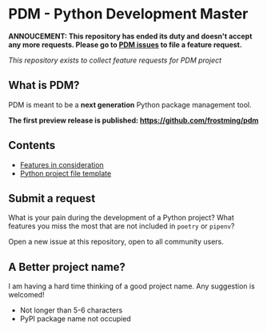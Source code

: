 # PDM - Python Development Master

**ANNOUCEMENT: This repository has ended its duty and doesn't accept any more requests. Please go to [PDM issues](https://github.com/frostming/pdm/issues) to file a feature request.**

*This repository exists to collect feature requests for PDM project*

## What is PDM?

PDM is meant to be a **next generation** Python package management tool.

**The first preview release is published: https://github.com/frostming/pdm**

## Contents

* [Features in consideration](/features.md)
* [Python project file template](/pyproject.toml)

## Submit a request
What is your pain during the development of a Python project?
What features you miss the most that are not included in `poetry` or `pipenv`?

Open a new issue at this repository, open to all community users.

## A Better project name?

I am having a hard time thinking of a good project name. Any suggestion is welcomed!
* Not longer than 5-6 characters
* PyPI package name not occupied
